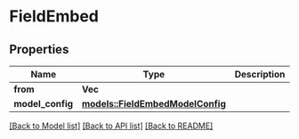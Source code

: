 # FieldEmbed

## Properties

Name | Type | Description | Notes
------------ | ------------- | ------------- | -------------
**from** | **Vec<String>** |  | 
**model_config** | [**models::FieldEmbedModelConfig**](Field_embed_model_config.md) |  | 

[[Back to Model list]](../README.md#documentation-for-models) [[Back to API list]](../README.md#documentation-for-api-endpoints) [[Back to README]](../README.md)


